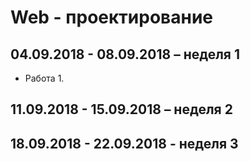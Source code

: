 # Web - проектирование

## 04.09.2018 - 08.09.2018 – неделя 1

+ Работа 1.

## 11.09.2018 - 15.09.2018 – неделя 2

## 18.09.2018 - 22.09.2018 - неделя 3
